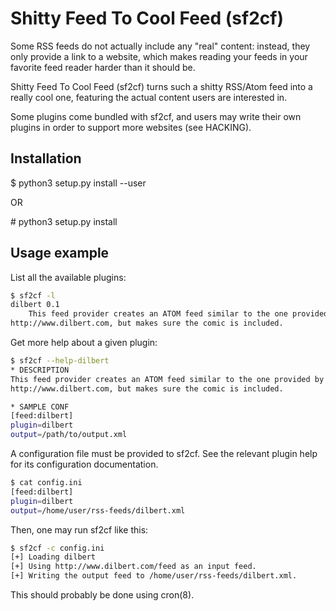 # Shitty Feed To Cool Feed (sf2cf)

Some RSS feeds do not actually include any "real" content: instead, they only
provide a link to a website, which makes reading your feeds in your favorite
feed reader harder than it should be.

Shitty Feed To Cool Feed (sf2cf) turns such a shitty RSS/Atom feed into a really
cool one, featuring the actual content users are interested in. 

Some plugins come bundled with sf2cf, and users may write their own plugins in
order to support more websites (see HACKING). 


## Installation

$ python3 setup.py install --user

OR

\# python3 setup.py install


## Usage example
List all the available plugins:
```sh
$ sf2cf -l
dilbert 0.1
	This feed provider creates an ATOM feed similar to the one provided by
http://www.dilbert.com, but makes sure the comic is included.
```

Get more help about a given plugin:
```sh
$ sf2cf --help-dilbert
* DESCRIPTION
This feed provider creates an ATOM feed similar to the one provided by
http://www.dilbert.com, but makes sure the comic is included.

* SAMPLE CONF
[feed:dilbert]
plugin=dilbert
output=/path/to/output.xml
```

A configuration file must be provided to sf2cf. See the relevant plugin help for
its configuration documentation.
```sh
$ cat config.ini
[feed:dilbert]
plugin=dilbert
output=/home/user/rss-feeds/dilbert.xml
```

Then, one may run sf2cf like this:
```sh
$ sf2cf -c config.ini
[+] Loading dilbert
[+] Using http://www.dilbert.com/feed as an input feed.
[+] Writing the output feed to /home/user/rss-feeds/dilbert.xml.
```

This should probably be done using cron(8).
